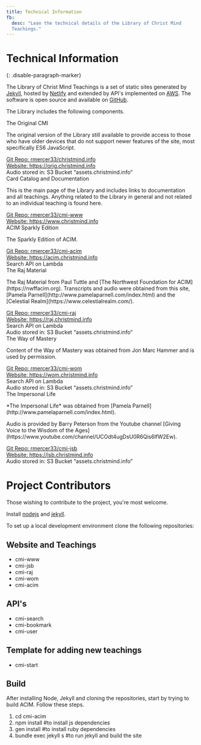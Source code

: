 ```yaml
---
title: Technical Information
fb:
  desc: "Lean the technical details of the Library of Christ Mind
  Teachings."
---
```


# Technical Information
{: .disable-paragraph-marker}

The Library of Christ Mind Teachings is a set of static sites generated by [Jekyll](https://jekyllrb.com/), hosted by [Netlify](app.netlify.com) and extended by API's implemented on [AWS](https://aws.amazon.com/). The software is open source and available on [GitHub](https://github.com/rmercer33).

The Library includes the following components.

<div class="ui items">
  <div class="item">
    <div class="content">
      <div class="header">The Original CMI</div>
      <div class="description">
        <p>
          The original version of the Library still available to provide
          access to those who have older devices that do not support
          newer features of the site, most specifically ES6 JavaScript.
        </p>
        <div class="ui list">
          <div class="item">
            <i class="github square icon"></i>
            <div class="content">
              <a href="https://github.com/rmercer33/christmind.info">
                Git Repo: rmercer33/christmind.info
              </a>
            </div>
          </div>
          <div class="item">
            <i class="linkify icon"></i>
            <div class="content">
              <a href="https://orig.christmind.info">
                Website: https://orig.christmind.info
              </a>
            </div>
          </div>
          <div class="item">
            <i class="aws icon"></i>
            <div class="content">
              Audio stored in: S3 Bucket &ldquo;assets.christmind.info&rdquo;
            </div>
          </div>
        </div>
      </div>
    </div>
  </div>
  <div class="item">
    <div class="content">
      <div class="header">Card Catalog and Documentation</div>
      <div class="description">
        <p>
          This is the main page of the Library and includes links to
          documentation and all teachings. Anything related to the
          Library in general and not related to an individual teaching
          is found here.
        </p>
        <div class="ui list">
          <div class="item">
            <i class="github square icon"></i>
            <div class="content">
              <a href="https://github.com/rmercer33/cmi-www">
                Git Repo: rmercer33/cmi-www
              </a>
            </div>
          </div>
          <div class="item">
            <i class="linkify icon"></i>
            <div class="content">
              <a href="https://www.christmind.info">
                Website: https://www.christmind.info
              </a>
            </div>
          </div>
        </div>
      </div>
    </div>
  </div>
  <div class="item">
    <div class="content">
      <div class="header">ACIM Sparkly Edition</div>
      <div class="description">
        <p>
          The Sparkly Edition of ACIM.
        </p>
        <div class="ui list">
          <div class="item">
            <i class="github square icon"></i>
            <div class="content">
              <a href="https://github.com/rmercer33/cmi-acim">
                Git Repo: rmercer33/cmi-acim
              </a>
            </div>
          </div>
          <div class="item">
            <i class="linkify icon"></i>
            <div class="content">
              <a href="https://acim.christmind.info">
                Website: https://acim.christmind.info
              </a>
            </div>
          </div>
          <div class="item">
            <i class="search icon"></i>
            <div class="content">
              Search API on <i class="aws icon"></i> Lambda
            </div>
          </div>
        </div>
      </div>
    </div>
  </div>
  <div class="item">
    <div class="content">
      <div class="header">The Raj Material</div>
      <div class="description">
        <p markdown="1">
          The Raj Material from Paul Tuttle and [The Northwest
          Foundation for ACIM](https://nwffacim.org). Transcripts and
          audio were obtained from this site, [Pamela
          Parnell](http://www.pamelaparnell.com/index.html) and the
          [Celestial Realm](https://www.celestialrealm.com/).
        </p>
        <div class="ui list">
          <div class="item">
            <i class="github square icon"></i>
            <div class="content">
              <a href="https://github.com/rmercer33/cmi-raj">
                Git Repo: rmercer33/cmi-raj
              </a>
            </div>
          </div>
          <div class="item">
            <i class="linkify icon"></i>
            <div class="content">
              <a href="https://raj.christmind.info">
                Website: https://raj.christmind.info
              </a>
            </div>
          </div>
          <div class="item">
            <i class="search icon"></i>
            <div class="content">
              Search API on <i class="aws icon"></i> Lambda
            </div>
          </div>
          <div class="item">
            <i class="aws icon"></i>
            <div class="content">
              Audio stored in: S3 Bucket &ldquo;assets.christmind.info&rdquo;
            </div>
          </div>
        </div>
      </div>
    </div>
  </div>
  <div class="item">
    <div class="content">
      <div class="header">The Way of Mastery</div>
      <div class="description">
        <p>
          Content of the Way of Mastery was obtained from Jon Marc
          Hammer and is used by permission.
        </p>
        <div class="ui list">
          <div class="item">
            <i class="github square icon"></i>
            <div class="content">
              <a href="https://github.com/rmercer33/cmi-wom">
                Git Repo: rmercer33/cmi-wom
              </a>
            </div>
          </div>
          <div class="item">
            <i class="linkify icon"></i>
            <div class="content">
              <a href="https://wom.christmind.info">
                Website: https://wom.christmind.info
              </a>
            </div>
          </div>
          <div class="item">
            <i class="search icon"></i>
            <div class="content">
              Search API on <i class="aws icon"></i> Lambda
            </div>
          </div>
          <div class="item">
            <i class="aws icon"></i>
            <div class="content">
              Audio stored in: S3 Bucket &ldquo;assets.christmind.info&rdquo;
            </div>
          </div>
        </div>
      </div>
    </div>
  </div>
  <div class="item">
    <div class="content">
      <div class="header">The Impersonal Life</div>
      <div class="description">
        <p markdown="1">
          *The Impersonal Life* was obtained from [Pamela
          Parnell](http://www.pamelaparnell.com/index.html).
        </p>
        <p markdown="1">
          Audio is provided by Barry Peterson from the Youtube channel
          [Giving Voice to the Wisdom of the
          Ages](https://www.youtube.com/channel/UCOdt4ugDsU0R6Qis6lfW2Ew).
        </p>
        <div class="ui list">
          <div class="item">
            <i class="github square icon"></i>
            <div class="content">
              <a href="https://github.com/rmercer33/cmi-jsb">
                Git Repo: rmercer33/cmi-jsb
              </a>
            </div>
          </div>
          <div class="item">
            <i class="linkify icon"></i>
            <div class="content">
              <a href="https://jsb.christmind.info">
                Website: https://jsb.christmind.info
              </a>
            </div>
          </div>
          <div class="item">
            <i class="aws icon"></i>
            <div class="content">
              Audio stored in: S3 Bucket &ldquo;assets.christmind.info&rdquo;
            </div>
          </div>
        </div>
      </div>
    </div>
  </div>
</div>

# Project Contributors

Those wishing to contribute to the project, you're most welcome.

Install [nodejs](https://nodejs.org/en/) and [jekyll](https://jekyllrb.com/).

To set up a local development environment clone the following
repositories: 

## Website and Teachings

* cmi-www
* cmi-jsb
* cmi-raj
* cmi-wom
* cmi-acim

## API's

* cmi-search
* cmi-bookmark
* cmi-user

## Template for adding new teachings

* cmi-start

## Build

After installing Node, Jekyll and cloning the repositories, start by
trying to build ACIM. Follow these steps.

1.  cd cmi-acim
2.  npm install #to install js dependencies
3.  gen install #to install ruby dependencies
4.  bundle exec jekyll s #to run jekyll and build the site


